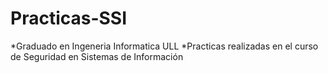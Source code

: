 # Practicas-SSI
*Graduado en Ingeneria Informatica ULL
*Practicas realizadas en el curso de Seguridad en Sistemas de Información
